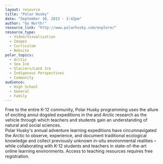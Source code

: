 ```yaml
---
layout: resource
title: "Polar Husky"
date: "September 10, 2013 - 2:42pm"
author: "Go North!"
resource_link: "http://www.polarhusky.com/explore/"
resource_type:
  - Video/Visualization
  - Images
  - Curriculum
  - Website
polar_topics:
  - Arctic
  - Sea Ice
  - Glaciers/Land Ice
  - Indigenous Perspectives
  - Community
audience:
  - High School
  - General
  - Family
---
```


Free to the entire K-12 community, Polar Husky programming uses the allure of exciting annul dogsled expeditions in the and Arctic research as the vehicle through which teachers and students gain an understanding of natural and social sciences.  
Polar Husky's annual adventure learning expeditions have circumnavigated the Arctic to observe, experience, and document traditional ecological knowledge and collect previously unknown in-situ environmental realities – while collaborating with K-12 students and teachers in state-of-the-art online learning environments.  Access to teaching resources requires free registration.